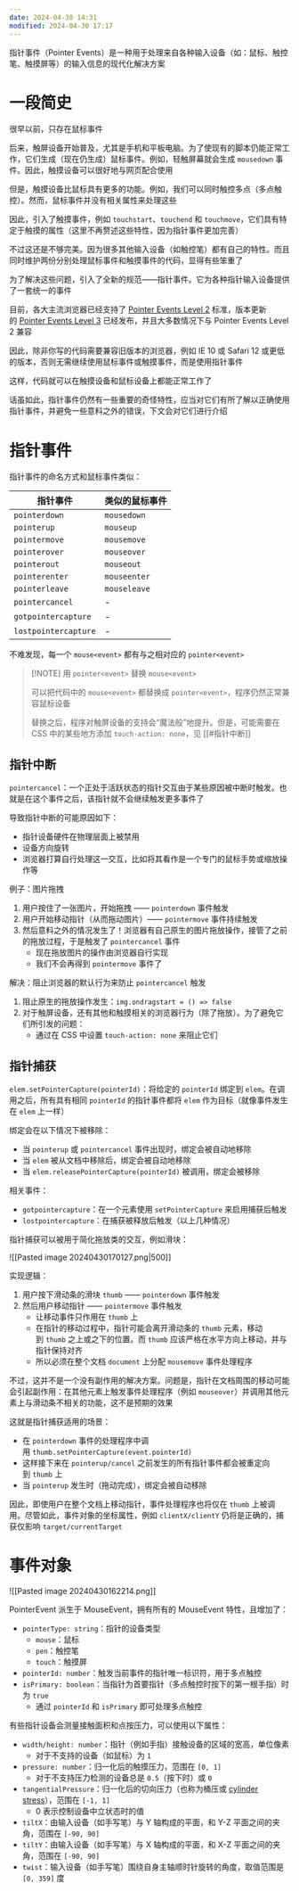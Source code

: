 ```yaml
---
date: 2024-04-30 14:31
modified: 2024-04-30 17:17
---
```


指针事件（Pointer Events）是一种用于处理来自各种输入设备（如：鼠标、触控笔、触摸屏等）的输入信息的现代化解决方案

# 一段简史

很早以前，只存在鼠标事件

后来，触屏设备开始普及，尤其是手机和平板电脑。为了使现有的脚本仍能正常工作，它们生成（现在仍生成）鼠标事件。例如，轻触屏幕就会生成 `mousedown` 事件。因此，触摸设备可以很好地与网页配合使用

但是，触摸设备比鼠标具有更多的功能。例如，我们可以同时触控多点（多点触控）。然而，鼠标事件并没有相关属性来处理这些

因此，引入了触摸事件，例如 `touchstart`、`touchend` 和 `touchmove`，它们具有特定于触摸的属性（这里不再赘述这些特性，因为指针事件更加完善）

不过这还是不够完美。因为很多其他输入设备（如触控笔）都有自己的特性。而且同时维护两份分别处理鼠标事件和触摸事件的代码，显得有些笨重了

为了解决这些问题，引入了全新的规范——指针事件。它为各种指针输入设备提供了一套统一的事件

目前，各大主流浏览器已经支持了 [Pointer Events Level 2](https://www.w3.org/TR/pointerevents2/) 标准，版本更新的 [Pointer Events Level 3](https://w3c.github.io/pointerevents/) 已经发布，并且大多数情况下与 Pointer Events Level 2 兼容

因此，除非你写的代码需要兼容旧版本的浏览器，例如 IE 10 或 Safari 12 或更低的版本，否则无需继续使用鼠标事件或触摸事件，而是使用指针事件

这样，代码就可以在触摸设备和鼠标设备上都能正常工作了

话虽如此，指针事件仍然有一些重要的奇怪特性，应当对它们有所了解以正确使用指针事件，并避免一些意料之外的错误，下文会对它们进行介绍

# 指针事件

指针事件的命名方式和鼠标事件类似：

| 指针事件                 | 类似的鼠标事件      |
| -------------------- | ------------ |
| `pointerdown`        | `mousedown`  |
| `pointerup`          | `mouseup`    |
| `pointermove`        | `mousemove`  |
| `pointerover`        | `mouseover`  |
| `pointerout`         | `mouseout`   |
| `pointerenter`       | `mouseenter` |
| `pointerleave`       | `mouseleave` |
| `pointercancel`      | -            |
| `gotpointercapture`  | -            |
| `lostpointercapture` | -            |

不难发现，每一个 `mouse<event>` 都有与之相对应的 `pointer<event>`

> [!NOTE] 用 `pointer<event>` 替换 `mouse<event>`
> 
> 可以把代码中的 `mouse<event>` 都替换成 `pointer<event>`，程序仍然正常兼容鼠标设备
>
> 替换之后，程序对触屏设备的支持会“魔法般”地提升。但是，可能需要在 CSS 中的某些地方添加 `touch-action: none`，见 [[#指针中断]]

## 指针中断

`pointercancel`：一个正处于活跃状态的指针交互由于某些原因被中断时触发。也就是在这个事件之后，该指针就不会继续触发更多事件了

导致指针中断的可能原因如下：

- 指针设备硬件在物理层面上被禁用
- 设备方向旋转
- 浏览器打算自行处理这一交互，比如将其看作是一个专门的鼠标手势或缩放操作等

例子：图片拖拽

1. 用户按住了一张图片，开始拖拽 —— `pointerdown` 事件触发
2. 用户开始移动指针（从而拖动图片）—— `pointermove` 事件持续触发
3. 然后意料之外的情况发生了！浏览器有自己原生的图片拖放操作，接管了之前的拖放过程，于是触发了 `pointercancel` 事件
    - 现在拖放图片的操作由浏览器自行实现
    - 我们不会再得到 `pointermove` 事件了

解决：阻止浏览器的默认行为来防止 `pointercancel` 触发

1. 阻止原生的拖放操作发生：`img.ondragstart = () => false`
2. 对于触屏设备，还有其他和触摸相关的浏览器行为（除了拖放）。为了避免它们所引发的问题：
    - 通过在 CSS 中设置 `touch-action: none` 来阻止它们

## 指针捕获

`elem.setPointerCapture(pointerId)`：将给定的 `pointerId` 绑定到 `elem`。在调用之后，所有具有相同 `pointerId` 的指针事件都将 `elem` 作为目标（就像事件发生在 `elem` 上一样）

绑定会在以下情况下被移除：

- 当 `pointerup` 或 `pointercancel` 事件出现时，绑定会被自动地移除
- 当 `elem` 被从文档中移除后，绑定会被自动地移除
- 当 `elem.releasePointerCapture(pointerId)` 被调用，绑定会被移除

相关事件：

- `gotpointercapture`：在一个元素使用 `setPointerCapture` 来启用捕获后触发
- `lostpointercapture`：在捕获被释放后触发（以上几种情况）

指针捕获可以被用于简化拖放类的交互，例如滑块：

![[Pasted image 20240430170127.png|500]]

实现逻辑：

1. 用户按下滑动条的滑块 `thumb` —— `pointerdown` 事件触发
2. 然后用户移动指针 —— `pointermove` 事件触发
	- 让移动事件只作用在 `thumb` 上
    - 在指针的移动过程中，指针可能会离开滑动条的 `thumb` 元素，移动到 `thumb` 之上或之下的位置。而 `thumb` 应该严格在水平方向上移动，并与指针保持对齐
    - 所以必须在整个文档 `document` 上分配 `mousemove` 事件处理程序

不过，这并不是一个没有副作用的解决方案。问题是，指针在文档周围的移动可能会引起副作用：在其他元素上触发事件处理程序（例如 `mouseover`）并调用其他元素上与滑动条不相关的功能，这不是预期的效果

这就是指针捕获适用的场景：

- 在 `pointerdown` 事件的处理程序中调用 `thumb.setPointerCapture(event.pointerId)`
- 这样接下来在 `pointerup/cancel` 之前发生的所有指针事件都会被重定向到 `thumb` 上
- 当 `pointerup` 发生时（拖动完成），绑定会被自动移除

因此，即使用户在整个文档上移动指针，事件处理程序也将仅在 `thumb` 上被调用。尽管如此，事件对象的坐标属性，例如 `clientX/clientY` 仍将是正确的，捕获仅影响 `target/currentTarget`

# 事件对象

![[Pasted image 20240430162214.png]]

PointerEvent 派生于 MouseEvent，拥有所有的 MouseEvent 特性，且增加了：

- `pointerType: string`：指针的设备类型
	- `mouse`：鼠标
	- `pen`：触控笔
	- `touch`：触摸屏
- `pointerId: number`：触发当前事件的指针唯一标识符，用于多点触控
- `isPrimary: boolean`：当指针为首要指针（多点触控时按下的第一根手指）时为 `true`
	- 通过 `pointerId` 和 `isPrimary` 即可处理多点触控

有些指针设备会测量接触面积和点按压力，可以使用以下属性：

- `width/height: number`：指针（例如手指）接触设备的区域的宽高，单位像素
	- 对于不支持的设备（如鼠标）为 `1`
- `pressure: number`：归一化后的触摸压力，范围在 `[0, 1]`
	- 对于不支持压力检测的设备总是 `0.5`（按下时）或 `0`
- `tangentialPressure`：归一化后的切向压力（也称为桶压或 [cylinder stress](https://en.wikipedia.org/wiki/Cylinder_stress)），范围在 `[-1, 1]`
	- 0 表示控制设备中立状态时的值
- `tiltX`：由输入设备（如手写笔）与 Y 轴构成的平面，和 Y-Z 平面之间的夹角，范围在 `[-90, 90]`
- `tiltY`：由输入设备（如手写笔）与 X 轴构成的平面，和 X-Z 平面之间的夹角，范围在 `[-90, 90]`
- `twist`：输入设备（如手写笔）围绕自身主轴顺时针旋转的角度，取值范围是 `[0, 359]` 度
